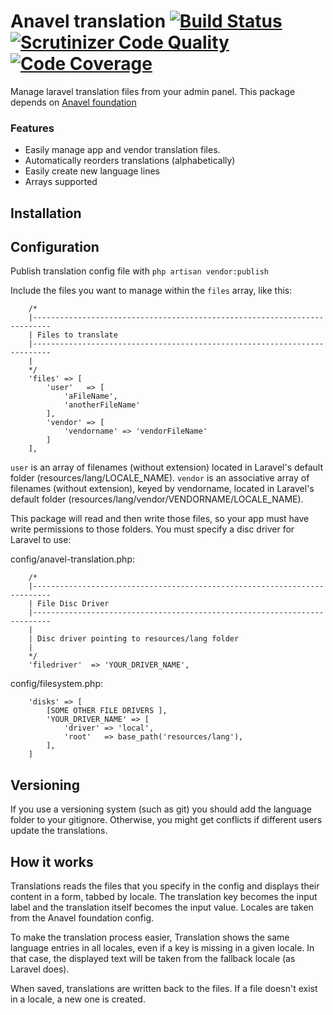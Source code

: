 # Anavel translation [![Build Status](https://travis-ci.org/anavel/translation.svg?branch=master)](https://travis-ci.org/anavel/translation) [![Scrutinizer Code Quality](https://scrutinizer-ci.com/g/anavel/translation/badges/quality-score.png?b=master)](https://scrutinizer-ci.com/g/anavel/translation/?branch=master) [![Code Coverage](https://scrutinizer-ci.com/g/anavel/translation/badges/coverage.png?b=master)](https://scrutinizer-ci.com/g/anavel/translation/?branch=master)

Manage laravel translation files from your admin panel. This package depends on [Anavel foundation](https://github.com/anavel/foundation)

### Features

* Easily manage app and vendor translation files.
* Automatically reorders translations (alphabetically)
* Easily create new language lines
* Arrays supported

## Installation


## Configuration

Publish translation config file with `php artisan vendor:publish`

Include the files you want to manage within the `files` array, like this:

```
    /*
    |--------------------------------------------------------------------------
    | Files to translate
    |--------------------------------------------------------------------------
    |
    */
    'files' => [
        'user'   => [
            'aFileName',
            'anotherFileName'
        ],
        'vendor' => [
            'vendorname' => 'vendorFileName'
        ]
    ],
```

`user` is an array of filenames (without extension) located in Laravel's default folder (resources/lang/LOCALE_NAME).
`vendor` is an associative array of filenames (without extension), keyed by vendorname, located in Laravel's default folder (resources/lang/vendor/VENDORNAME/LOCALE_NAME).

This package will read and then write those files, so your app must have write permissions to those folders. You must specify a disc driver for Laravel to use:

config/anavel-translation.php:

```
    /*
    |--------------------------------------------------------------------------
    | File Disc Driver
    |--------------------------------------------------------------------------
    |
    | Disc driver pointing to resources/lang folder
    |
    */
    'filedriver'  => 'YOUR_DRIVER_NAME',
```

config/filesystem.php:

```
    'disks' => [
        [SOME OTHER FILE DRIVERS ],
        'YOUR_DRIVER_NAME' => [
            'driver' => 'local',
            'root'   => base_path('resources/lang'),
        ],
    ]
```

## Versioning

If you use a versioning system (such as git) you should add the language folder to your gitignore. Otherwise, you might
get conflicts if different users update the translations.

## How it works

 Translations reads the files that you specify in the config and displays their content in a form, tabbed by locale.
 The translation key becomes the input label and the translation itself becomes the input value.
 Locales are taken from the Anavel foundation config.

 To make the translation process easier, Translation shows the same language entries in all locales, even if a key is missing in a given locale.
 In that case, the displayed text will be taken from the fallback locale (as Laravel does).

 When saved, translations are written back to the files. If a file doesn't exist in a locale, a new one is created.
